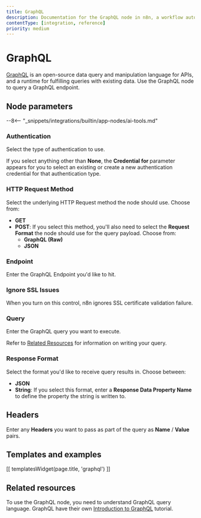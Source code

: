 ```yaml
---
title: GraphQL
description: Documentation for the GraphQL node in n8n, a workflow automation platform. Includes guidance on usage, and links to examples.
contentType: [integration, reference]
priority: medium
---
```


# GraphQL

[GraphQL](https://graphql.org/) is an open-source data query and manipulation language for APIs, and a runtime for fulfilling queries with existing data. Use the GraphQL node to query a GraphQL endpoint.

## Node parameters

--8<-- "_snippets/integrations/builtin/app-nodes/ai-tools.md"

### Authentication

Select the type of authentication to use.

If you select anything other than **None**, the **Credential for <selected-auth-type>** parameter appears for you to select an existing or create a new authentication credential for that authentication type.

### HTTP Request Method

Select the underlying HTTP Request method the node should use. Choose from:

* **GET**
* **POST**: If you select this method, you'll also need to select the **Request Format** the node should use for the query payload. Choose from:
    * **GraphQL (Raw)**
    * **JSON**

### Endpoint

Enter the GraphQL Endpoint you'd like to hit.

### Ignore SSL Issues

When you turn on this control, n8n ignores SSL certificate validation failure.

### Query

Enter the GraphQL query you want to execute.

Refer to [Related Resources](#related-resources) for information on writing your query.

### Response Format

Select the format you'd like to receive query results in. Choose between:

* **JSON**
* **String**: If you select this format, enter a **Response Data Property Name** to define the property the string is written to.

## Headers

Enter any **Headers** you want to pass as part of the query as **Name** / **Value** pairs.

## Templates and examples

<!-- see https://www.notion.so/n8n/Pull-in-templates-for-the-integrations-pages-37c716837b804d30a33b47475f6e3780 -->
[[ templatesWidget(page.title, 'graphql') ]]

## Related resources

To use the GraphQL node, you need to understand GraphQL query language. GraphQL have their own [Introduction to GraphQL](https://graphql.org/learn/) tutorial.

